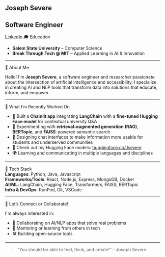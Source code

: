  Joseph Severe 
---
 Software Engineer
---
[LinkedIn](https://www.linkedin.com/in/joseph-s-15406020a/)
 🎓 Education  
- **Salem State University** – Computer Science  
- **Break Through Tech @ MIT** – Applied Learning in AI & Innovation  
---

🌟 About Me  

Hello! I'm **Joseph Severe**, a software engineer and researcher passionate about the intersection of artificial intelligence and accessibility. I specialize in creating AI and NLP tools that transform data into solutions that educate, inform, and empower.

---

 🚀 What I’m Recently Worked On

- 🔗 Built a **Chainlit app** integrating **LangChain** with a **fine-tuned Hugging Face model** for contextual university Q&A  
- 🧠 Experimenting with **retrieval-augmented generation (RAG)**, **BERTopic**, and **FAISS**-powered semantic search  
- 🎯 Designing chat interfaces to make information more usable for students and underserved communities  
- 🤗 Check out my Hugging Face models: [huggingface.co/Jsevere](https://huggingface.co/Jsevere)  
- 🌍 Learning and communicating in multiple languages and disciplines  
---

 🧰 Tech Stack  
**Languages**: Python, Java, Javascript  
**Frameworks/Tools**: React, Node.js, Express, MongoDB, Docker  
**AI/ML**: LangChain, Hugging Face, Transformers, FAISS, BERTopic  
**Infra & DevOps**: RunPod, Git, VSCode

---
 🤝 Let’s Connect or Collaborate!

I'm always interested in:
- 🧠 Collaborating on AI/NLP apps that solve real problems  
- 💬 Mentoring or learning from others in tech  
- 🛠 Building open-source tools   
---

> “You should be able to feel, think, and create!” – Joseph Severe
